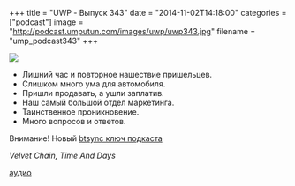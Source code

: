 +++
title = "UWP - Выпуск 343"
date = "2014-11-02T14:18:00"
categories = ["podcast"]
image = "http://podcast.umputun.com/images/uwp/uwp343.jpg"
filename = "ump_podcast343"
+++

![](https://podcast.umputun.com/images/uwp/uwp343.jpg)

- Лишний час и повторное нашествие пришельцев.
- Слишком много ума для автомобиля.
- Пришли продавать, а ушли заплатив.
- Наш самый большой отдел маркетинга.
- Таинственное проникновение.
- Много вопросов и ответов.

Внимание! Новый [btsync ключ подкаста](http://podcast.umputun.com/feeds/)

_Velvet Chain, Time And Days_

[аудио](https://podcast.umputun.com/media/ump_podcast343.mp3)
<audio src="https://podcast.umputun.com/media/ump_podcast343.mp3" preload="none"></audio>